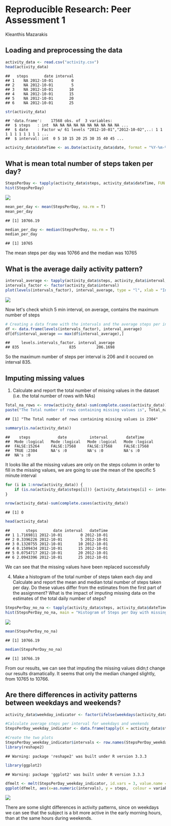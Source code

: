 # Reproducible Research: Peer Assessment 1
Kleanthis Mazarakis  


## Loading and preprocessing the data

```r
activity_data <- read.csv("activity.csv")
head(activity_data)
```

```
##   steps       date interval
## 1    NA 2012-10-01        0
## 2    NA 2012-10-01        5
## 3    NA 2012-10-01       10
## 4    NA 2012-10-01       15
## 5    NA 2012-10-01       20
## 6    NA 2012-10-01       25
```

```r
str(activity_data)
```

```
## 'data.frame':	17568 obs. of  3 variables:
##  $ steps   : int  NA NA NA NA NA NA NA NA NA NA ...
##  $ date    : Factor w/ 61 levels "2012-10-01","2012-10-02",..: 1 1 1 1 1 1 1 1 1 1 ...
##  $ interval: int  0 5 10 15 20 25 30 35 40 45 ...
```

```r
activity_data$dateTime <- as.Date(activity_data$date, format = "%Y-%m-%d")
```

## What is mean total number of steps taken per day?

```r
StepsPerDay <- tapply(activity_data$steps, activity_data$dateTime, FUN = "sum")
hist(StepsPerDay)
```

![](PA1_template_files/figure-html/unnamed-chunk-2-1.png)<!-- -->

```r
mean_per_day <- mean(StepsPerDay, na.rm = T)
mean_per_day
```

```
## [1] 10766.19
```

```r
median_per_day <- median(StepsPerDay, na.rm = T)
median_per_day
```

```
## [1] 10765
```
The mean steps per day was 10766 and the median was 10765

## What is the average daily activity pattern?

```r
interval_average <- tapply(activity_data$steps, activity_data$interval, mean, na.rm = T)
intervals_factor <- factor(activity_data$interval)
plot(levels(intervals_factor), interval_average, type = "l", xlab = "Intervals", ylab = "Average Steps", main = "Average Daily Activity Pattern")
```

![](PA1_template_files/figure-html/unnamed-chunk-3-1.png)<!-- -->

Now let's check which 5 min interval, on average, contains the maximum number of steps

```r
# Creating a data frame with the intervals and the average steps per interval and then will select the maximum row
df <- data.frame(levels(intervals_factor), interval_average)
df[df$interval_average == max(df$interval_average),]
```

```
##     levels.intervals_factor. interval_average
## 835                      835         206.1698
```
So the maximum number of steps per interval is 206 and it occured on interval 835.

## Imputing missing values

1. Calculate and report the total number of missing values in the dataset (i.e. the total number of rows with NAs)


```r
Total_na_rows <- nrow(activity_data)-sum(complete.cases(activity_data))
paste("The Total number of rows containing missing values is", Total_na_rows)
```

```
## [1] "The Total number of rows containing missing values is 2304"
```

```r
summary(is.na(activity_data))
```

```
##    steps            date          interval        dateTime      
##  Mode :logical   Mode :logical   Mode :logical   Mode :logical  
##  FALSE:15264     FALSE:17568     FALSE:17568     FALSE:17568    
##  TRUE :2304      NA's :0         NA's :0         NA's :0        
##  NA's :0
```

It looks like all the missing values are only on the steps column
in order to fill in the missing values, we are going to use the mean of the specific 5 minute interval


```r
for (i in 1:nrow(activity_data)) {
    if (is.na(activity_data$steps[i])) {activity_data$steps[i] <- interval_average[names(interval_average) == activity_data$interval[i]]}
}

nrow(activity_data)-sum(complete.cases(activity_data))
```

```
## [1] 0
```

```r
head(activity_data)
```

```
##       steps       date interval   dateTime
## 1 1.7169811 2012-10-01        0 2012-10-01
## 2 0.3396226 2012-10-01        5 2012-10-01
## 3 0.1320755 2012-10-01       10 2012-10-01
## 4 0.1509434 2012-10-01       15 2012-10-01
## 5 0.0754717 2012-10-01       20 2012-10-01
## 6 2.0943396 2012-10-01       25 2012-10-01
```

We can see that the missing values have been replaced successfully


4. Make a histogram of the total number of steps taken each day and Calculate and report the mean and median total number of steps taken per day. Do these values differ from the estimates from the first part of the assignment? What is the impact of imputing missing data on the estimates of the total daily number of steps?


```r
StepsPerDay_no_na <- tapply(activity_data$steps, activity_data$dateTime, FUN = "sum")
hist(StepsPerDay_no_na, main = "Histogram of Steps per Day with missing values imputed by the average of the interval", xlab = "Steps per Day")
```

![](PA1_template_files/figure-html/unnamed-chunk-7-1.png)<!-- -->

```r
mean(StepsPerDay_no_na)
```

```
## [1] 10766.19
```

```r
median(StepsPerDay_no_na)
```

```
## [1] 10766.19
```

From our results, we can see that imputing the missing values didn;t change our results dramatically. It seems that only the median changed slightly, from 10765 to 10766.

## Are there differences in activity patterns between weekdays and weekends?


```r
activity_data$weekday_indicator <- factor(ifelse(weekdays(activity_data$dateTime) %in% c("Saturday", "Sunday"), "weekend", "weekday"))

#Calculate average steps per interval for weekdays and weekends
StepsPerDay_weekday_indicator <- data.frame(tapply(X = activity_data$steps, INDEX = list(activity_data$interval, activity_data$weekday_indicator), FUN = mean))

#Create the two plots
StepsPerDay_weekday_indicator$intervals <- row.names(StepsPerDay_weekday_indicator)
library(reshape2)
```

```
## Warning: package 'reshape2' was built under R version 3.3.3
```

```r
library(ggplot2)
```

```
## Warning: package 'ggplot2' was built under R version 3.3.3
```

```r
dfmelt <- melt(StepsPerDay_weekday_indicator, id.vars = 3, value.name = "steps")
ggplot(dfmelt, aes(x=as.numeric(intervals), y = steps,  colour = variable)) + geom_line() + facet_grid(variable ~ .) + xlab("Intervals")
```

![](PA1_template_files/figure-html/unnamed-chunk-8-1.png)<!-- -->

There are some slight differences in activity patterns, since on weekdays we can see that the subject is a bit more active in the early morning hours, than at the same hours during weekends.
